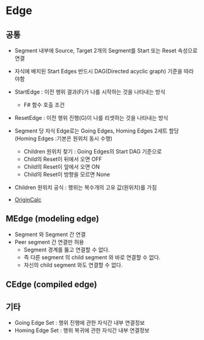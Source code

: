 # Edge

## 공통

- Segment 내부에 Source, Target 2개의 Segment를 Start 또는 Reset 속성으로 연결
- 자식에 배치된 Start Edges 반드시 DAG(Directed acyclic graph) 기준을 따라야함

- StartEdge : 이전 행위 결과(F)가 나를 시작하는 것을 나타내는 방식
  - F# 함수 호출 조건
- ResetEdge : 이전 행위 진행(G)이 나를 리셋하는 것을 나타내는 방식
- Segment 당 자식 Edge로는 Going Edges, Homing Edges 2세트 할당 (Homing Edges :기본은 원위치 동시 수행)

  - Children 원위치 찾기 : Going Edges의 Start DAG 기준으로
  - Child의 Reset이 뒤에서 오면 OFF
  - Child의 Reset이 앞에서 오면 ON
  - Child의 Reset이 방향을 모르면 None

- Children 원위치 공식 : 행위는 복수개의 고유 값(원위치)를 가짐
- [OriginCalc](PPT/OriginCalc.pptx)  

## MEdge (modeling edge)

- Segment 와 Segment 간 연결
- Peer segment 간 연결만 허용
  - Segment 경계를 뚫고 연결할 수 없다.
  - 즉 다른 segment 의 child segment 와 바로 연결할 수 없다.
  - 자신의 child segment 와도 연결할 수 없다.

## CEdge (compiled edge)

## 기타

- Going Edge Set  : 행위 진행에 관한 자식간 내부 연결정보
- Homing Edge Set : 행위 복귀에 관한 자식간 내부 연결정보
